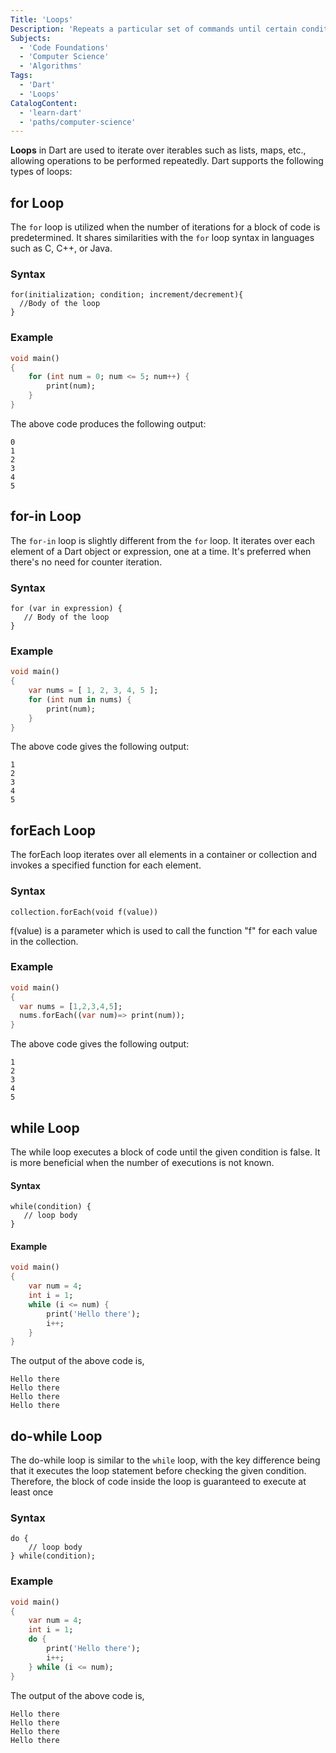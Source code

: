 ```yaml
---
Title: 'Loops'  
Description: 'Repeats a particular set of commands until certain conditions are met.'
Subjects:
  - 'Code Foundations'
  - 'Computer Science'
  - 'Algorithms'
Tags:
  - 'Dart'
  - 'Loops'
CatalogContent:
  - 'learn-dart'
  - 'paths/computer-science'
---
```


**Loops** in Dart are used to iterate over iterables such as lists, maps, etc., allowing operations to be performed repeatedly. 
Dart supports the following types of loops:

## for Loop 
The `for` loop is utilized when the number of iterations for a block of code is predetermined. It shares similarities with the `for` loop syntax in languages such as C, C++, or Java. 

### Syntax

```pseudo
for(initialization; condition; increment/decrement){
  //Body of the loop
}
```

### Example

```dart
void main()
{
    for (int num = 0; num <= 5; num++) {
        print(num);
    }
}
```

The above code produces the following output:

```shell
0
1
2
3
4
5
```

## for-in Loop

The `for-in` loop is slightly different from the `for` loop. It iterates over each element of a Dart object or expression, one at a time. It's preferred when there's no need for counter iteration.

### Syntax

```pseudo
for (var in expression) {
   // Body of the loop
}
```

### Example

```dart
void main()
{
    var nums = [ 1, 2, 3, 4, 5 ];
    for (int num in nums) {
        print(num);
    }
}
```

The above code gives the following output:

```shell
1
2
3
4
5
```

## forEach Loop

The forEach loop iterates over all elements in a container or collection and invokes a specified function for each element.

### Syntax

```pseudo
collection.forEach(void f(value))
```

f(value) is a parameter which is used to call the function "f" for each value in the collection.

### Example

```dart
void main()
{
  var nums = [1,2,3,4,5];
  nums.forEach((var num)=> print(num)); 
}
```

The above code gives the following output:

```shell
1
2
3
4
5
```

## while Loop

The while loop executes a block of code until the given condition is false. It is more beneficial when the number of executions is not known.

#### Syntax

```pseudo
while(condition) {  
   // loop body  
}  
```

#### Example

```dart
void main()
{
    var num = 4;
    int i = 1;
    while (i <= num) {
        print('Hello there');
        i++;
    }
}
```

The output of the above code is,

```shell
Hello there
Hello there
Hello there
Hello there
```

## do-while Loop

The do-while loop is similar to the `while` loop, with the key difference being that it executes the loop statement before checking the given condition. Therefore, the block of code inside the loop is guaranteed to execute at least once

### Syntax

```pseudo
do {  
    // loop body  
} while(condition);  
```

### Example

```dart
void main()
{
    var num = 4;
    int i = 1;
    do {
        print('Hello there');
        i++;
    } while (i <= num);
}
```

The output of the above code is,

```shell
Hello there
Hello there
Hello there
Hello there
```
